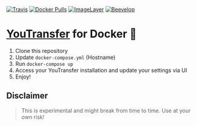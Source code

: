 [![Travis](https://img.shields.io/travis/beevelop/docker-youtransfer.svg?style=flat-square)](https://travis-ci.org/beevelop/docker-youtransfer)
[![Docker Pulls](https://img.shields.io/docker/pulls/beevelop/youtransfer.svg?style=flat-square)](https://links.beevelop.com/d-youtransfer)
[![ImageLayer](https://badge.imagelayers.io/beevelop/youtransfer:latest.svg)](https://imagelayers.io/?images=beevelop/youtransfer:latest)
[![Beevelop](https://links.beevelop.com/honey-badge)](https://beevelop.com)

# [YouTransfer](https://github.com/remie/YouTransfer) for Docker :whale:



1. Clone this repository
2. Update `docker-compose.yml` (Hostname)
3. Run `docker-compose up`
4. Access your YouTransfer installation and update your settings via UI
5. Enjoy!

## Disclaimer
> This is experimental and might break from time to time. Use at your own risk!
